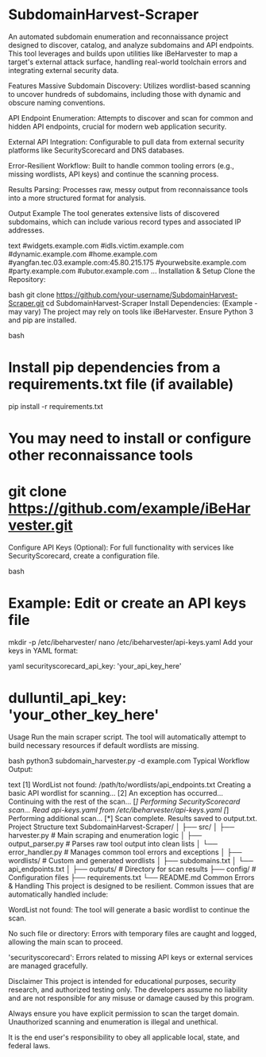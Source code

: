 # SubdomainHarvest-Scraper
An automated subdomain enumeration and reconnaissance project designed to discover, catalog, and analyze subdomains and API endpoints. This tool leverages and builds upon utilities like iBeHarvester to map a target's external attack surface, handling real-world toolchain errors and integrating external security data.

Features
Massive Subdomain Discovery: Utilizes wordlist-based scanning to uncover hundreds of subdomains, including those with dynamic and obscure naming conventions.

API Endpoint Enumeration: Attempts to discover and scan for common and hidden API endpoints, crucial for modern web application security.

External API Integration: Configurable to pull data from external security platforms like SecurityScorecard and DNS databases.

Error-Resilient Workflow: Built to handle common tooling errors (e.g., missing wordlists, API keys) and continue the scanning process.

Results Parsing: Processes raw, messy output from reconnaissance tools into a more structured format for analysis.

Output Example
The tool generates extensive lists of discovered subdomains, which can include various record types and associated IP addresses.

text
#widgets.example.com
#idls.victim.example.com
#dynamic.example.com
#home.example.com
#yangfan.tec.03.example.com:45.80.215.175
#yourwebsite.example.com
#party.example.com
#ubutor.example.com
...
Installation & Setup
Clone the Repository:

bash
git clone https://github.com/your-username/SubdomainHarvest-Scraper.git
cd SubdomainHarvest-Scraper
Install Dependencies: (Example - may vary)
The project may rely on tools like iBeHarvester. Ensure Python 3 and pip are installed.

bash
# Install pip dependencies from a requirements.txt file (if available)
pip install -r requirements.txt

# You may need to install or configure other reconnaissance tools
# git clone https://github.com/example/iBeHarvester.git
Configure API Keys (Optional):
For full functionality with services like SecurityScorecard, create a configuration file.

bash
# Example: Edit or create an API keys file
mkdir -p /etc/ibeharvester/
nano /etc/ibeharvester/api-keys.yaml
Add your keys in YAML format:

yaml
securityscorecard_api_key: 'your_api_key_here'
# dulluntil_api_key: 'your_other_key_here'
Usage
Run the main scraper script. The tool will automatically attempt to build necessary resources if default wordlists are missing.

bash
python3 subdomain_harvester.py -d example.com
Typical Workflow Output:

text
[1] WordList not found: /path/to/wordlists/api_endpoints.txt
Creating a basic API wordlist for scanning...
[2] An exception has occurred... Continuing with the rest of the scan...
[*] Performing SecurityScorecard scan...
Read api-keys.yaml from /etc/ibeharvester/api-keys.yaml
[*] Performing additional scan...
[*] Scan complete. Results saved to output.txt.
Project Structure
text
SubdomainHarvest-Scraper/
│
├── src/
│   ├── harvester.py          # Main scraping and enumeration logic
│   ├── output_parser.py      # Parses raw tool output into clean lists
│   └── error_handler.py      # Manages common tool errors and exceptions
│
├── wordlists/                # Custom and generated wordlists
│   ├── subdomains.txt
│   └── api_endpoints.txt
│
├── outputs/                  # Directory for scan results
├── config/                   # Configuration files
├── requirements.txt
└── README.md
Common Errors & Handling
This project is designed to be resilient. Common issues that are automatically handled include:

WordList not found: The tool will generate a basic wordlist to continue the scan.

No such file or directory: Errors with temporary files are caught and logged, allowing the main scan to proceed.

'securityscorecard': Errors related to missing API keys or external services are managed gracefully.

Disclaimer
This project is intended for educational purposes, security research, and authorized testing only. The developers assume no liability and are not responsible for any misuse or damage caused by this program.

Always ensure you have explicit permission to scan the target domain. Unauthorized scanning and enumeration is illegal and unethical.

It is the end user's responsibility to obey all applicable local, state, and federal laws.
